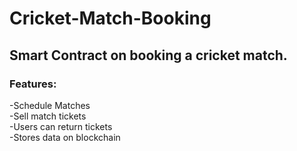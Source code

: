 # Cricket-Match-Booking
## **Smart Contract** on booking a cricket match. 
### Features:
-Schedule Matches<br />
-Sell match tickets<br />
-Users can return tickets<br />
-Stores data on blockchain<br />
